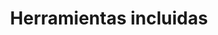 ---
title: "Herramientas incluidas"
description: "Fragmentos que se incluirán en las paginas principaldes de kubectl-installs-*."
headless: true
toc_hide: true
---